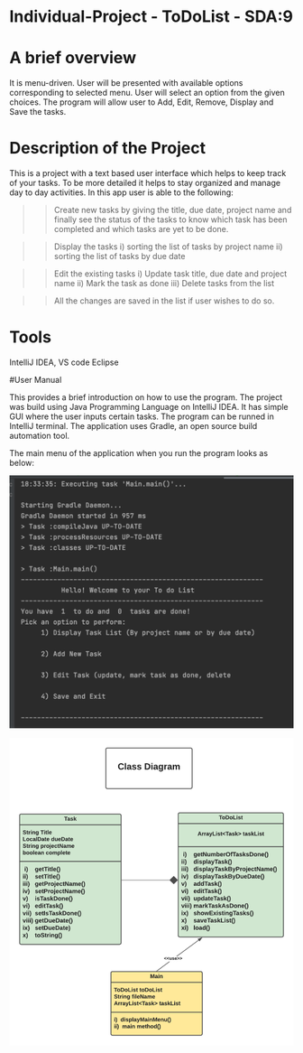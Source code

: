 # Individual-Project - ToDoList - SDA:9

# A brief overview
It is menu-driven. User will be presented with  available options corresponding to selected menu.
User will select an option from the given choices.
The program will allow user to Add, Edit, Remove, Display and Save the tasks.

# Description of the Project
This is a project with a text based user interface which helps to keep track of your tasks. 
To be more detailed it helps to stay organized and manage day to day activities. 
In this app user is able to the following:
>> Create new tasks by giving the title, due date, project name and finally see the status of the tasks to know which 
task has been completed and which tasks are yet to be done.

>> Display the tasks i) sorting the list of tasks by project name
                    ii) sorting the list of tasks by due date

>> Edit the existing tasks i) Update task title, due date and project name
                          ii) Mark the task as done
                         iii) Delete tasks from the list
                          
>> All the changes are saved in the list if user wishes to do so.

# Tools
IntelliJ IDEA,  VS code  Eclipse

#User Manual

This provides a brief introduction on how to use the program. 
The project was build using Java Programming Language on IntelliJ IDEA. It has simple GUI where the user inputs certain 
tasks. The program can be runned in IntelliJ terminal.
The application uses Gradle, an open source build automation tool. 

The main menu of the application when you run the program looks as below:

![ToDoList-img3](ScreenShots/ToDoList-img3.png)



![ClassDiagramToDoList](ScreenShots/ClassDiagramToDoList.png)








